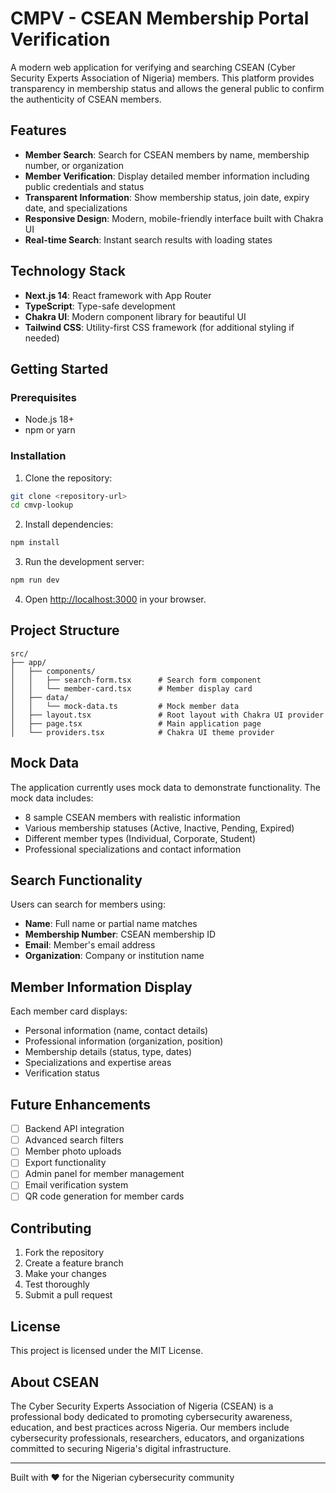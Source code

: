 # CMPV - CSEAN Membership Portal Verification

A modern web application for verifying and searching CSEAN (Cyber Security Experts Association of Nigeria) members. This platform provides transparency in membership status and allows the general public to confirm the authenticity of CSEAN members.

## Features

- **Member Search**: Search for CSEAN members by name, membership number, or organization
- **Member Verification**: Display detailed member information including public credentials and status
- **Transparent Information**: Show membership status, join date, expiry date, and specializations
- **Responsive Design**: Modern, mobile-friendly interface built with Chakra UI
- **Real-time Search**: Instant search results with loading states

## Technology Stack

- **Next.js 14**: React framework with App Router
- **TypeScript**: Type-safe development
- **Chakra UI**: Modern component library for beautiful UI
- **Tailwind CSS**: Utility-first CSS framework (for additional styling if needed)

## Getting Started

### Prerequisites

- Node.js 18+ 
- npm or yarn

### Installation

1. Clone the repository:
```bash
git clone <repository-url>
cd cmvp-lookup
```

2. Install dependencies:
```bash
npm install
```

3. Run the development server:
```bash
npm run dev
```

4. Open [http://localhost:3000](http://localhost:3000) in your browser.

## Project Structure

```
src/
├── app/
│   ├── components/
│   │   ├── search-form.tsx      # Search form component
│   │   └── member-card.tsx      # Member display card
│   ├── data/
│   │   └── mock-data.ts         # Mock member data
│   ├── layout.tsx               # Root layout with Chakra UI provider
│   ├── page.tsx                 # Main application page
│   └── providers.tsx            # Chakra UI theme provider
```

## Mock Data

The application currently uses mock data to demonstrate functionality. The mock data includes:

- 8 sample CSEAN members with realistic information
- Various membership statuses (Active, Inactive, Pending, Expired)
- Different member types (Individual, Corporate, Student)
- Professional specializations and contact information

## Search Functionality

Users can search for members using:
- **Name**: Full name or partial name matches
- **Membership Number**: CSEAN membership ID
- **Email**: Member's email address
- **Organization**: Company or institution name

## Member Information Display

Each member card displays:
- Personal information (name, contact details)
- Professional information (organization, position)
- Membership details (status, type, dates)
- Specializations and expertise areas
- Verification status

## Future Enhancements

- [ ] Backend API integration
- [ ] Advanced search filters
- [ ] Member photo uploads
- [ ] Export functionality
- [ ] Admin panel for member management
- [ ] Email verification system
- [ ] QR code generation for member cards

## Contributing

1. Fork the repository
2. Create a feature branch
3. Make your changes
4. Test thoroughly
5. Submit a pull request

## License

This project is licensed under the MIT License.

## About CSEAN

The Cyber Security Experts Association of Nigeria (CSEAN) is a professional body dedicated to promoting cybersecurity awareness, education, and best practices across Nigeria. Our members include cybersecurity professionals, researchers, educators, and organizations committed to securing Nigeria's digital infrastructure.

---

Built with ❤️ for the Nigerian cybersecurity community
